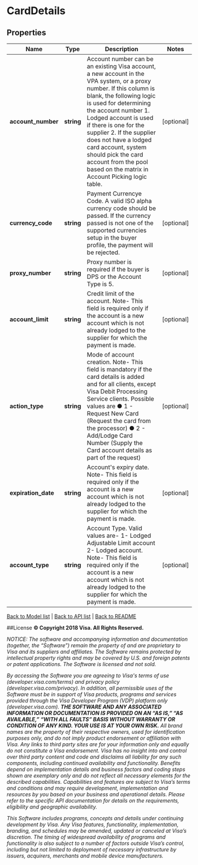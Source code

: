 # CardDetails

## Properties
Name | Type | Description | Notes
------------ | ------------- | ------------- | -------------
**account_number** | **string** | Account number can be an existing Visa account, a new account in the VPA system, or a proxy number. If this column is blank, the following logic is used for determining the account number      1. Lodged account is used if there is one for the supplier     2. If the supplier does not have a lodged card account, system should pick the card account from the pool based on the matrix in Account Picking logic table. | [optional] 
**currency_code** | **string** | Payment Currencye Code.  A valid ISO alpha currency code should be passed.  If the currency passed is not one of the supported currencies setup in the buyer profile, the payment will be rejected. | [optional] 
**proxy_number** | **string** | Proxy number is required if the buyer is DPS or the Account Type is 5. | [optional] 
**account_limit** | **string** | Credit limit of the account.    Note-  This field is required only if the account is a new account which is not already lodged to the supplier for which the payment is made. | [optional] 
**action_type** | **string** | Mode of account creation. Note- This field is mandatory if the card details is added and for all clients, except Visa Debit Processing Service clients. Possible values are      ● 1 - Request New Card (Request the card from the processor)     ● 2 - Add/Lodge Card Number (Supply the Card account details as part of the request) | [optional] 
**expiration_date** | **string** | Account&#39;s expiry date.  Note-  This field is required only if the account is a new account which is not already lodged to the supplier for which the payment is made. | [optional] 
**account_type** | **string** | Account Type.  Valid values are-  1- Lodged Adjustable Limit account   2- Lodged account. Note-  This field is required only if the account is a new account which is not already lodged to the supplier for which the payment is made. | [optional] 

[Back to Model list](../../README.md#documentation-for-models)   |   [Back to API list](../../README.md#documentation-for-api-endpoints)   |   [Back to README](../../README.md)



##License
**© Copyright 2018 Visa. All Rights Reserved.**

*NOTICE: The software and accompanying information and documentation (together, the “Software”) remain the property of
and are proprietary to Visa and its suppliers and affiliates. The Software remains protected by intellectual property
rights and may be covered by U.S. and foreign patents or patent applications. The Software is licensed and not sold.*

*By accessing the Software you are agreeing to Visa's terms of use (developer.visa.com/terms) and privacy policy (developer.visa.com/privacy).
In addition, all permissible uses of the Software must be in support of Visa products, programs and services provided
through the Visa Developer Program (VDP) platform only (developer.visa.com). **THE SOFTWARE AND ANY ASSOCIATED
INFORMATION OR DOCUMENTATION IS PROVIDED ON AN “AS IS,” “AS AVAILABLE,” “WITH ALL FAULTS” BASIS WITHOUT WARRANTY OR
CONDITION OF ANY KIND. YOUR USE IS AT YOUR OWN RISK.** All brand names are the property of their respective owners, used for identification purposes only, and do not imply
product endorsement or affiliation with Visa. Any links to third party sites are for your information only and equally
do not constitute a Visa endorsement. Visa has no insight into and control over third party content and code and disclaims
all liability for any such components, including continued availability and functionality. Benefits depend on implementation
details and business factors and coding steps shown are exemplary only and do not reflect all necessary elements for the
described capabilities. Capabilities and features are subject to Visa’s terms and conditions and may require development,
implementation and resources by you based on your business and operational details. Please refer to the specific
API documentation for details on the requirements, eligibility and geographic availability.*

*This Software includes programs, concepts and details under continuing development by Visa. Any Visa features,
functionality, implementation, branding, and schedules may be amended, updated or canceled at Visa’s discretion.
The timing of widespread availability of programs and functionality is also subject to a number of factors outside Visa’s control,
including but not limited to deployment of necessary infrastructure by issuers, acquirers, merchants and mobile device manufacturers.*